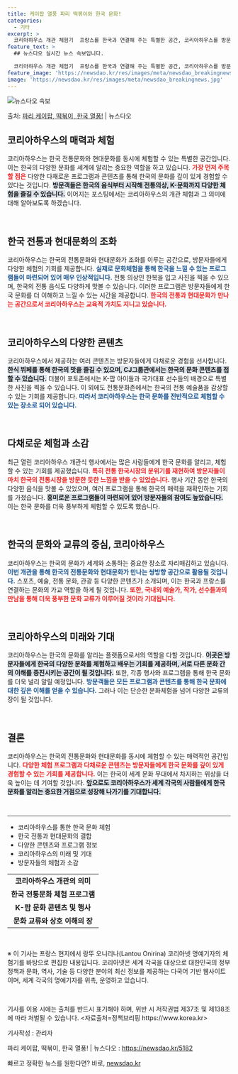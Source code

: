 ```yaml
---
title: 케이팝 열풍 파리 떡볶이와 한국 문화!
categories:
  - 기타
excerpt: >
  코리아하우스 개관 체험기  프랑스를 한국과 연결해 주는 특별한 공간, 코리아하우스를 방문하여 한국의 문화를 …
feature_text: >
  ## 뉴스다오 실시간 뉴스 속보입니다.

  코리아하우스 개관 체험기  프랑스를 한국과 연결해 주는 특별한 공간, 코리아하우스를 방문하여 한국의 문화를 …
feature_image: 'https://newsdao.kr/res/images/meta/newsdao_breakingnews.jpg'
image: 'https://newsdao.kr/res/images/meta/newsdao_breakingnews.jpg'
---
```


![뉴스다오 속보](https://newsdao.kr/res/images/meta/newsdao_breakingnews.jpg)

<p>출처: <a href="https://newsdao.kr/5182" rel="dofollow">파리 케이팝, 떡볶이, 한국 열풍!</a> | 뉴스다오</p>

<h2 data-ke-size="size26">코리아하우스의 매력과 체험</h2>

<p data-ke-size="size16">코리아하우스는 한국 전통문화와 현대문화를 동시에 체험할 수 있는 특별한 공간입니다. 이는 한국의 다양한 문화를 세계에 알리는 중요한 역할을 하고 있습니다. <b><span style="color: #ee2323;">가장 먼저 주목할 점은</span></b> 다양한 다채로운 프로그램과 콘텐츠를 통해 한국의 문화를 깊이 있게 경험할 수 있다는 것입니다. <b><span style="background-color: #21538527;">방문객들은 한국의 음식부터 시작해 전통의상, K-문화까지 다양한 체험을 즐길 수 있습니다.</span></b> 이어지는 포스팅에서는 코리아하우스의 개관 체험과 그 의미에 대해 알아보도록 하겠습니다.</p>

<p data-ke-size="size16">&nbsp;</p>

<h2 data-ke-size="size26">한국 전통과 현대문화의 조화</h2>

<p data-ke-size="size16">코리아하우스는 한국의 전통문화와 현대문화가 조화를 이루는 공간으로, 방문자들에게 다양한 체험의 기회를 제공합니다. <b><span style="color: #1a5490;">실제로 문화체험을 통해 한국을 느낄 수 있는 프로그램들이 마련되어 있어 매우 인상적입니다.</span></b> 전통 의상인 한복을 입고 사진을 찍을 수 있으며, 한국의 전통 음식도 다양하게 맛볼 수 있습니다. 이러한 프로그램은 방문자들에게 한국 문화를 더 이해하고 느낄 수 있는 시간을 제공합니다. <b><span style="color: #ee2323;">한국의 전통과 현대문화가 만나는 공간으로서 코리아하우스는 교육적 가치도 지니고 있습니다.</span></b></p>

<p data-ke-size="size16">&nbsp;</p>

<h2 data-ke-size="size26">코리아하우스의 다양한 콘텐츠</h2>

<p data-ke-size="size16">코리아하우스에서 제공하는 여러 콘텐츠는 방문자들에게 다채로운 경험을 선사합니다. <b><span style="background-color: #21538527;">한식 뷔페를 통해 한국의 맛을 즐길 수 있으며, CJ그룹관에서는 한국의 문화 콘텐츠를 접할 수 있습니다.</span></b> 더불어 포토존에서는 K-팝 아이돌과 국가대표 선수들의 배경으로 특별한 사진을 찍을 수 있습니다. 이 외에도 전통문화존에서는 한국의 전통 예술품을 감상할 수 있는 기회를 제공합니다. <b><span style="color: #1a5490;">따라서 코리아하우스는 한국 문화를 전반적으로 체험할 수 있는 장소로 되어 있습니다.</span></b></p>

<p data-ke-size="size16">&nbsp;</p>

<h2 data-ke-size="size26">다채로운 체험과 소감</h2>

<p data-ke-size="size16">최근 열린 코리아하우스 개관식 행사에서는 많은 사람들에게 한국 문화를 알리고, 체험할 수 있는 기회를 제공했습니다. <b><span style="color: #ee2323;">특히 전통 한국시장의 분위기를 재현하여 방문자들이 마치 한국의 전통시장을 방문한 듯한 느낌을 받을 수 있었습니다.</span></b> 행사 기간 동안 한국의 다양한 음식을 맛볼 수 있었으며, 여러 프로그램을 통해 한국의 매력을 재확인하는 기회를 가졌습니다. <b><span style="background-color: #21538527;">흥미로운 프로그램들이 마련되어 있어 방문자들의 참여도 높았습니다.</span></b> 이는 한국 문화를 더욱 풍부하게 체험할 수 있도록 했습니다.</p>

<p data-ke-size="size16">&nbsp;</p>

<h2 data-ke-size="size26">한국의 문화와 교류의 중심, 코리아하우스</h2>

<p data-ke-size="size16">코리아하우스는 한국의 문화가 세계와 소통하는 중요한 장소로 자리매김하고 있습니다. <b><span style="color: #1a5490;">이번 개관을 통해 한국의 전통문화와 현대문화가 만나는 쌍방향 공간으로 활용될 것입니다.</span></b> 스포츠, 예술, 전통 문화, 관광 등 다양한 콘텐츠가 소개되며, 이는 한국과 프랑스를 연결하는 문화의 가교 역할을 하게 될 것입니다. <b><span style="color: #ee2323;">또한, 국내외 예술가, 작가, 선수들과의 만남을 통해 더욱 풍부한 문화 교류가 이루어질 것이라 기대됩니다.</span></b></p>

<p data-ke-size="size16">&nbsp;</p>

<h2 data-ke-size="size26">코리아하우스의 미래와 기대</h2>

<p data-ke-size="size16">코리아하우스는 한국의 문화를 알리는 플랫폼으로서의 역할을 다할 것입니다. <b><span style="background-color: #21538527;">이곳은 방문자들에게 한국의 다양한 문화를 체험하고 배우는 기회를 제공하며, 서로 다른 문화 간의 이해를 증진시키는 공간이 될 것입니다.</span></b> 또한, 각종 행사와 프로그램을 통해 한국 문화를 더욱 널리 알릴 예정입니다. <b><span style="color: #1a5490;">방문객들은 모든 프로그램과 콘텐츠를 통해 한국 문화에 대한 깊은 이해를 얻을 수 있습니다.</span></b> 그러나 이는 단순한 문화체험을 넘어 다양한 교류의 장이 될 것입니다.</p>

<p data-ke-size="size16">&nbsp;</p>

<h2 data-ke-size="size26">결론</h2>

<p data-ke-size="size16">코리아하우스는 한국의 전통문화와 현대문화를 동시에 체험할 수 있는 매력적인 공간입니다. <b><span style="color: #ee2323;">다양한 체험 프로그램과 다채로운 콘텐츠는 방문자들에게 한국 문화를 깊이 있게 경험할 수 있는 기회를 제공합니다.</span></b> 이는 한국이 세계 문화 무대에서 차지하는 위상을 더욱 높이는 데 기여할 것입니다. <b><span style="background-color: #21538527;">앞으로도 코리아하우스가 세계 각국의 사람들에게 한국 문화를 알리는 중요한 거점으로 성장해 나가기를 기대합니다.</span></b></p>

<p data-ke-size="size16">&nbsp;</p>

<hr>

<ul>
    <li>코리아하우스를 통한 한국 문화 체험</li>
    <li>한국 전통과 현대문화의 결합</li>
    <li>다양한 콘텐츠와 프로그램 정보</li>
    <li>코리아하우스의 미래 및 기대</li>
    <li>방문자들의 체험과 소감</li>
</ul>

<table style="width: 100%;">
    <tr>
        <td style="text-align: center; height: 17px;"><b>코리아하우스 개관의 의미</b></td>
    </tr>
    <tr>
        <td style="text-align: center; height: 17px;"><b>한국 전통문화 체험 프로그램</b></td>
    </tr>
    <tr>
        <td style="text-align: center; height: 17px;"><b>K-팝 문화 콘텐츠 및 행사</b></td>
    </tr>
    <tr>
        <td style="text-align: center; height: 17px;"><b>문화 교류와 상호 이해의 장</b></td>
    </tr>
</table>

<p data-ke-size="size16">&nbsp;</p> 

<p data-ke-size="size16">※ 이 기사는 프랑스 현지에서 랑뚜 오니리나(Lantou Onirina) 코리아넷 명예기자의 체험기를 바탕으로 편집한 내용입니다. 코리아넷은 세계 각국을 대상으로 대한민국의 정부 정책과 문화, 역사, 기술 등 다양한 분야의 최신 정보를 제공하는 다국어 기반 웹사이트이며, 세계 각국의 명예기자를 위촉, 운영하고 있습니다.</p>

<p data-ke-size="size16">&nbsp;</p> 

<p data-ke-size="size16">기사를 이용 시에는 출처를 반드시 표기해야 하며, 위반 시 저작권법 제37조 및 제138조에 따라 처벌될 수 있습니다. <자료출처=정책브리핑 https://www.korea.kr></p> 

<p data-ke-size="size16">기사작성 : 관리자</p>

<p data-ke-size="size16">파리 케이팝, 떡볶이, 한국 열풍! | 뉴스다오  : <a href="https://newsdao.kr/5182">https://newsdao.kr/5182</a></p> 

빠르고 정확한 뉴스를 원한다면? 바로, <a href="https://newsdao.kr" rel="dofollow">newsdao.kr</a>


